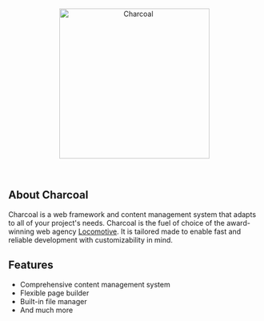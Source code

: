 <br/>
<p align="center">
    <a href="https://charcoal.locomotive.ca" target="_blank">
        <img alt="Charcoal" width="300" src="https://raw.githubusercontent.com/charcoalphp/charcoal/main/assets/docs/images/charcoal-logo-full.svg">
    </a>
</p>
<br/>

## About Charcoal

Charcoal is a web framework and content management system that adapts to all of
your project's needs. Charcoal is the fuel of choice of the award-winning web
agency [Locomotive](https://locomotive.ca). It is tailored made to enable fast
and reliable development with customizability in mind.

## Features

- Comprehensive content management system
- Flexible page builder
- Built-in file manager
- And much more

<!--
## Resources

- Boilerplate — Use the skeleton to quickly setup and start working.
- Documentation — Read the user guide and start learning.
- Knowledge Base — Find answers to common problems.
-->
